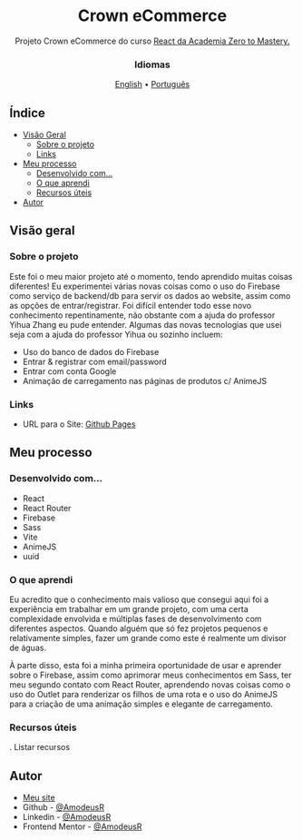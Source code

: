 <!-- markdownlint-disable MD033 -->
<h1 align="center">Crown eCommerce</h1>

<p align="center">Projeto Crown eCommerce do curso <a href="https://zerotomastery.io/courses/learn-react/">React da Academia Zero to Mastery.</a></p>

<h3 align="center">Idiomas</h3>
<p align="center">
  <a href="../README.md">English</a> • <a href="#">Português</a>
</p>
<!-- markdownlint-enable MD033 -->

## Índice

- [Visão Geral](#visão-geral)
  - [Sobre o projeto](#sobre-o-projeto)
  - [Links](#links)
- [Meu processo](#meu-processo)
  - [Desenvolvido com...](#desenvolvido-com)
  - [O que aprendi](#o-que-aprendi)
  - [Recursos úteis](#recursos-úteis)
- [Autor](#autor)

## Visão geral

### Sobre o projeto

Este foi o meu maior projeto até o momento, tendo aprendido muitas coisas diferentes! Eu experimentei várias novas coisas como o uso do Firebase como serviço de backend/db para servir os dados ao website, assim como as opções de entrar/registrar. Foi difícil entender todo esse novo conhecimento repentinamente, não obstante com a ajuda do professor Yihua Zhang eu pude entender. Algumas das novas tecnologias que usei seja com a ajuda do professor Yihua ou sozinho incluem:

- Uso do banco de dados do Firebase
- Entrar & registrar com email/password
- Entrar com conta Google
- Animação de carregamento nas páginas de produtos c/ AnimeJS

### Links

- URL para o Site: [Github Pages](https://crown-ecommerce.pages.dev/)

## Meu processo

### Desenvolvido com...

- React
- React Router
- Firebase
- Sass
- Vite
- AnimeJS
- uuid

### O que aprendi

Eu acredito que o conhecimento mais valioso que consegui aqui foi a experiência em trabalhar em um grande projeto, com uma certa complexidade envolvida e múltiplas fases de desenvolvimento com diferentes aspectos. Quando alguém que só fez projetos pequenos e relativamente simples, fazer um grande como este é realmente um divisor de águas.

À parte disso, esta foi a minha primeira oportunidade de usar e aprender sobre o Firebase, assim como aprimorar meus conhecimentos em Sass, ter meu segundo contato com React Router, aprendendo novas coisas como o uso do Outlet para renderizar os filhos de uma rota e o uso do AnimeJS para a criação de uma animação simples e elegante de carregamento.

### Recursos úteis

. Listar recursos

## Autor

- [Meu site](https://amodeusr.pages.dev)
- Github - [@AmodeusR](https://github.com/amodeusr)
- Linkedin - [@AmodeusR](https://www.linkedin.com/in/AmodeusR)
- Frontend Mentor - [@AmodeusR](https://www.frontendmentor.io/profile/AmodeusR)
